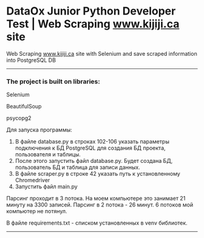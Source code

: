 # DataOx Junior Python Developer Test | Web Scraping www.kijiji.ca site #
Web Scraping www.kijiji.ca site with Selenium and save scraped information into PostgreSQL DB
***
### The project is built on libraries: ###
Selenium

BeautifulSoup

psycopg2


Для запуска программы:
1. В файле database.py в строках 102-106 указать параметры подключения к БД PostgreSQL для создания БД проекта, пользователя и таблицы.
2. После этого запустить файл database.py. Будет создана БД, пользователь БД и таблица для записи данных.
3. В файле scraper.py в строке 42 указать путь к установленному Chromedriver
4. Запустить файл main.py

Парсинг проходит в 3 потока. На моем компьютере это занимает 21 минуту на 3300 записей. Парсинг в 2 потока - 26 минут. 6 потоков мой компьютер не потянул.

В файле requirements.txt - списком установленных в venv библиотек.
***
